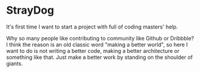 # StrayDog
It's first time I want to start a project with full of coding masters' help. 

Why so many people like contributing to community like Github or Dribbble? I think the reason is an old classic word "making a better world", so here I want to do is not writing a better code, making a better architecture or something like that. Just make a better work by standing on the shoulder of giants.
